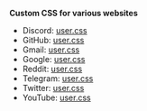 **Custom CSS for various websites**

- Discord: [user.css](https://ruukulada.github.io/CustomCss/styles/discord.user.css)
- GitHub: [user.css](https://ruukulada.github.io/CustomCss/styles/github.user.css)
- Gmail: [user.css](https://ruukulada.github.io/CustomCss/styles/gmail.user.css)
- Google: [user.css](https://ruukulada.github.io/CustomCss/styles/google.user.css)
- Reddit: [user.css](https://ruukulada.github.io/CustomCss/styles/reddit.user.css)
- Telegram: [user.css](https://ruukulada.github.io/CustomCss/styles/telegram.user.css)
- Twitter: [user.css](https://ruukulada.github.io/CustomCss/styles/twitter.user.css)
- YouTube: [user.css](https://ruukulada.github.io/CustomCss/styles/youtube.user.css)
